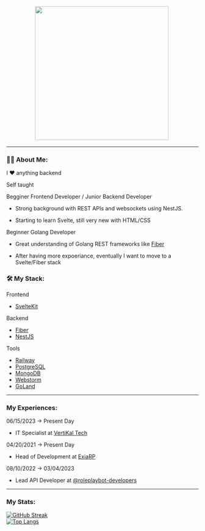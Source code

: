 <div id="header" align="center">
  <img src="https://user-images.githubusercontent.com/49736448/184518247-5c705676-31f1-489c-a9f2-bb487f1d5c65.png" width="350"/>
  <img src="https://komarev.com/ghpvc/?subtosharki&style=flat-square&color=blue" alt=""/>
</div>

---

### :man_technologist: About Me:

I :heart: anything backend

Self taught

Begginer Frontend Developer / Junior Backend Developer

- Strong background with REST APIs and websockets using NestJS.

- Starting to learn Svelte, still very new with HTML/CSS

Beginner Golang Developer

- Great understanding of Golang REST frameworks like [Fiber](https://github.com/gofiber/fiber)

- After having more expoeriance, eventually I want to move to a Svelte/Fiber stack


### :hammer_and_wrench: My Stack:

Frontend
- [SvelteKit](https://kit.svelte.dev/)

Backend
- [Fiber](https://github.com/gofiber/fiber) 
- [NestJS](https://nestjs.com) 

Tools
- [Railway](https://railway.app/)
- [PostgreSQL](https://www.postgresql.org/)
- [MongoDB](https://www.mongodb.com/)
- [Webstorm](https://www.jetbrains.com/webstorm/)
- [GoLand](https://www.jetbrains.com/go/)

---

### My Experiences:

 06/15/2023 -> Present Day
 - IT Specialist at [VertiKal Tech](https://vertikaltech.com)
 
 04/20/2021 -> Present Day
 - Head of Development at [ExiaRP](https://discord.gg/PvDaRnCwwe)

 08/10/2022 -> 03/04/2023
 - Lead API Developer at [@roleplaybot-developers](https://github.com/roleplaybot-developers)
---

### My Stats:

[![GitHub Streak](http://github-readme-streak-stats.herokuapp.com?user=subtosharki&theme=dark&background=000000)](https://git.io/streak-stats)
<br>
[![Top Langs](https://github-readme-stats.vercel.app/api/top-langs/?username=subtosharki&layout=compact&theme=vision-friendly-dark)](https://github.com/anuraghazra/github-readme-stats)
